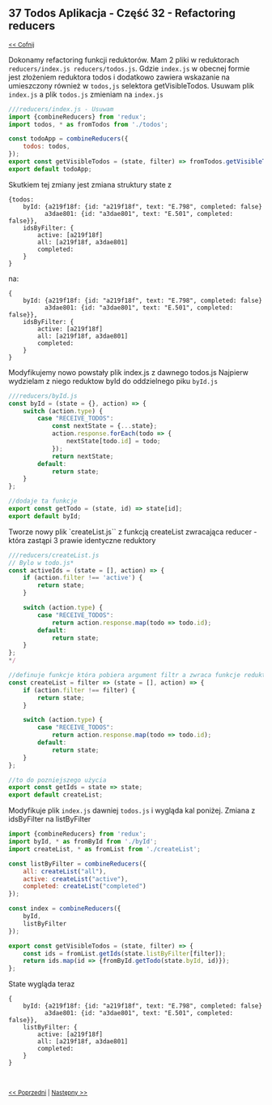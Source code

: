 ## 37 Todos Aplikacja - Część 32 - Refactoring reducers
<sub>[<< Cofnij](https://github.com/donatuss/Redux-Start-Egghead/blob/master/README.md)</sub><br/>

Dokonamy refactoring funkcji reduktorów. Mam 2 pliki w reduktorach ``reducers/index.js reducers/todos.js``.
Gdzie ``index.js`` w obecnej formie jest złożeniem reduktora todos i dodatkowo zawiera wskazanie na umieszczony również
w  ``todos,js`` selektora getVisibleTodos. Usuwam plik ``index.js`` a plik ``todos.js`` zmieniam na ``index.js``  
```javascript
///reducers/index.js - Usuwam
import {combineReducers} from 'redux';
import todos, * as fromTodos from './todos';

const todoApp = combineReducers({
    todos: todos,
});
export const getVisibleTodos = (state, filter) => fromTodos.getVisibleTodos(state.todos, filter);
export default todoApp;
```
 
Skutkiem tej zmiany jest zmiana struktury state z 
```
{todos:
    byId: {a219f18f: {id: "a219f18f", text: "E.798", completed: false}
          a3dae801: {id: "a3dae801", text: "E.501", completed: false}},
    idsByFilter: {
        active: [a219f18f]
        all: [a219f18f, a3dae801]
        completed:
    }      
}
```
na:
```
{
    byId: {a219f18f: {id: "a219f18f", text: "E.798", completed: false}
          a3dae801: {id: "a3dae801", text: "E.501", completed: false}},
    idsByFilter: {
        active: [a219f18f]
        all: [a219f18f, a3dae801]
        completed:
    }      
}
```
Modyfikujemy nowo powstały plik index.js z dawnego todos.js Najpierw wydzielam z niego reduktow byId do oddzielnego piku ``byId.js``
```javascript
///reducers/byId.js
const byId = (state = {}, action) => {
    switch (action.type) {
        case "RECEIVE_TODOS":
            const nextState = {...state};
            action.response.forEach(todo => {
                nextState[todo.id] = todo;
            });
            return nextState;
        default:
            return state;
    }
};

//dodaje ta funkcje
export const getTodo = (state, id) => state[id];
export default byId;
```
Tworze nowy plik `createList.js`` z funkcją createList zwracająca reducer - która zastąpi 3 prawie identyczne reduktory
```javascript
///reducers/createList.js
// Bylo w todo.js*
const activeIds = (state = [], action) => {
    if (action.filter !== 'active') {
        return state;
    }

    switch (action.type) {
        case "RECEIVE_TODOS":
            return action.response.map(todo => todo.id);
        default:
            return state;
    }
};
*/

//definuje funkcje która pobiera argument filtr a zwraca funkcje reduktora
const createList = filter => (state = [], action) => {
    if (action.filter !== filter) {
        return state;
    }

    switch (action.type) {
        case "RECEIVE_TODOS":
            return action.response.map(todo => todo.id);
        default:
            return state;
    }
};

//to do pozniejszego użycia
export const getIds = state => state;
export default createList;
```
Modyfikuje plik ``index.js`` dawniej ``todos.js`` i wygląda kal poniżej. Zmiana z idsByFilter na listByFilter

```javascript
import {combineReducers} from 'redux';
import byId, * as fromById from './byId';
import createList, * as fromList from './createList';

const listByFilter = combineReducers({
    all: createList("all"),
    active: createList("active"),
    completed: createList("completed")
});

const index = combineReducers({
    byId,
    listByFilter
});

export const getVisibleTodos = (state, filter) => {
    const ids = fromList.getIds(state.listByFilter[filter]);
    return ids.map(id => {fromById.getTodo(state.byId, id)});
};
```
State wygląda teraz
```
{
    byId: {a219f18f: {id: "a219f18f", text: "E.798", completed: false}
          a3dae801: {id: "a3dae801", text: "E.501", completed: false}},
    listByFilter: {
        active: [a219f18f]
        all: [a219f18f, a3dae801]
        completed:
    }      
}
```
<br/>
 
 <sub>[<< Poprzedni](https://github.com/donatuss/Redux-Start-Egghead/blob/master/35-todoapps-redux-middleware/README.md)
   | [Następny >>](https://github.com/donatuss/Redux-Start-Egghead/blob/master/36-todoapps-update-state-with-fakedb-data/README.md)
 </sub>